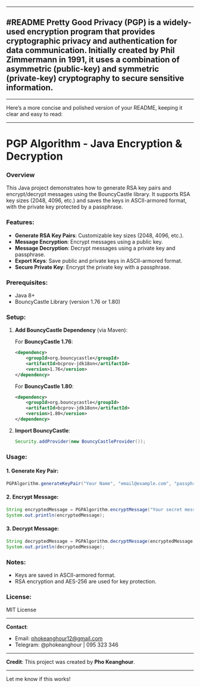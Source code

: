 
---
#README
Pretty Good Privacy (PGP) is a widely-used encryption program that provides cryptographic privacy and authentication for data communication. Initially created by Phil Zimmermann in 1991, it uses a combination of asymmetric (public-key) and symmetric (private-key) cryptography to secure sensitive information.
---

---

Here’s a more concise and polished version of your README, keeping it clear and easy to read:

---

# PGP Algorithm - Java Encryption & Decryption

### Overview
This Java project demonstrates how to generate RSA key pairs and encrypt/decrypt messages using the BouncyCastle library. It supports RSA key sizes (2048, 4096, etc.) and saves the keys in ASCII-armored format, with the private key protected by a passphrase.

### Features:
- **Generate RSA Key Pairs**: Customizable key sizes (2048, 4096, etc.).
- **Message Encryption**: Encrypt messages using a public key.
- **Message Decryption**: Decrypt messages using a private key and passphrase.
- **Export Keys**: Save public and private keys in ASCII-armored format.
- **Secure Private Key**: Encrypt the private key with a passphrase.

### Prerequisites:
- Java 8+
- BouncyCastle Library (version 1.76 or 1.80)

### Setup:
1. **Add BouncyCastle Dependency** (via Maven):
   
   For **BouncyCastle 1.76**:
   ```xml
   <dependency>
       <groupId>org.bouncycastle</groupId>
       <artifactId>bcprov-jdk18on</artifactId>
       <version>1.76</version>
   </dependency>
   ```

   For **BouncyCastle 1.80**:
   ```xml
   <dependency>
       <groupId>org.bouncycastle</groupId>
       <artifactId>bcprov-jdk18on</artifactId>
       <version>1.80</version>
   </dependency>
   ```

2. **Import BouncyCastle**:
   ```java
   Security.addProvider(new BouncyCastleProvider());
   ```

### Usage:

#### 1. Generate Key Pair:
```java
PGPAlgorithm.generateKeyPair("Your Name", "email@example.com", "passphrase", "publicKey.asc", "privateKey.asc", 2048);
```

#### 2. Encrypt Message:
```java
String encryptedMessage = PGPAlgorithm.encryptMessage("Your secret message", "publicKey.asc");
System.out.println(encryptedMessage);
```

#### 3. Decrypt Message:
```java
String decryptedMessage = PGPAlgorithm.decryptMessage(encryptedMessage, "privateKey.asc", "passphrase");
System.out.println(decryptedMessage);
```

### Notes:
- Keys are saved in ASCII-armored format.
- RSA encryption and AES-256 are used for key protection.

### License:
MIT License

---

**Contact**:
- Email: phokeanghour12@gmail.com
- Telegram: @phokeanghour | 095 323 346

---

**Credit**: This project was created by **Pho Keanghour**.

---

Let me know if this works!
